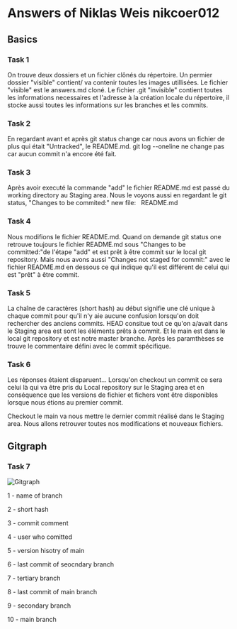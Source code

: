 # Answers of Niklas Weis nikcoer012

## Basics

### Task 1

On trouve deux dossiers et un fichier clônés du répertoire. Un permier dossier "visible" contient/ va contenir toutes les images utillisées. Le fichier "visible" est le answers.md cloné. Le fichier .git "invisible" contient toutes les informations necessaires et l'adresse à la création locale du répertoire, il stocke aussi toutes les informations sur les branches et les commits.

### Task 2

En regardant avant et après git status change car nous avons un fichier de plus qui était "Untracked", le README.md. git log --oneline ne change pas car aucun commit n'a encore été fait.

### Task 3

Après avoir executé la commande "add" le fichier README.md est passé du working directory  au Staging area. Nous le voyons aussi en regardant le git status, "Changes to be commited:" new file:   README.md

### Task 4

Nous modifions le fichier README.md. Quand on demande git status one retrouve toujours le fichier README.md sous "Changes to be committed:"de l'étape "add" et est prêt à être commit sur le local git repository. Mais nous avons aussi "Changes not staged for commit:" avec le fichier README.md en dessous ce qui indique qu'il est différent de celui qui est "prêt" à être commit.

### Task 5

La chaîne de caractères (short hash) au début signifie une clé unique à chaque commit pour qu'il n'y aie aucune confusion lorsqu'on doit rechercher des anciens commits. HEAD consitue tout ce qu'on a/avait dans le Staging area est sont les éléments prêts à commit. Et le main est dans le local git repository et est notre master branche. Après les paramthèses se trouve le commentaire défini avec le commit spécifique.

### Task 6

Les réponses étaient disparuent... Lorsqu'on checkout un commit ce sera celui là qui va être pris du Local repository sur le Staging area et en conséquence que les versions de fichier et fichers vont être disponibles lorsque nous étions au premier commit.

Checkout le main va nous mettre le dernier commit réalisé dans le Staging area. Nous allons retrouver toutes nos modifications et nouveaux fichiers.

## Gitgraph

### Task 7

![Gitgraph](img/gitgraph.svg)

1 - name of branch

2 - short hash

3 - commit comment 

4 - user who comitted

5 - version hisotry of main

6 - last commit of seocndary branch 

7 - tertiary branch

8 - last commit of main branch

9 - secondary branch

10 - main branch